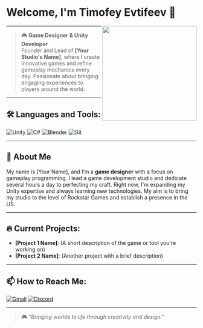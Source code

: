 # Welcome, I'm Timofey Evtifeev 👾

<img src="https://media1.tenor.com/m/NwY5ppxLs_oAAAAd/kitten-keybo.gif" align="right" width="250"/>

---

> 🎮 **Game Designer & Unity Developer**  
Founder and Lead of **[Your Studio's Name]**, where I create innovative games and refine gameplay mechanics every day. Passionate about bringing engaging experiences to players around the world.

---

## 🛠 Languages and Tools:
<p>
<img src="https://img.shields.io/badge/Unity-000000?style=for-the-badge&logo=unity&logoColor=white" alt="Unity" />
<img src="https://img.shields.io/badge/C%23-239120?style=for-the-badge&logo=csharp&logoColor=white" alt="C#" />
<img src="https://img.shields.io/badge/Blender-F5792A?style=for-the-badge&logo=blender&logoColor=white" alt="Blender" />
<img src="https://img.shields.io/badge/Git-F05032?style=for-the-badge&logo=git&logoColor=white" alt="Git" />
</p>

---

## 🧠 About Me
My name is [Your Name], and I’m a **game designer** with a focus on gameplay programming. I lead a game development studio and dedicate several hours a day to perfecting my craft. Right now, I'm expanding my Unity expertise and always learning new technologies. My aim is to bring my studio to the level of Rockstar Games and establish a presence in the US.

---

## 🔥 Current Projects:
- **[Project 1 Name]**: (A short description of the game or tool you're working on)
- **[Project 2 Name]**: (Another project with a brief description)

---

## 📫 How to Reach Me:
<p>
<a href="mailto:your-email@example.com"><img src="https://img.shields.io/badge/Gmail-D14836?style=for-the-badge&logo=gmail&logoColor=white" alt="Gmail"></a>
<a href="https://discordapp.com/users/your_discord_id"><img src="https://img.shields.io/badge/Discord-7289DA?style=for-the-badge&logo=discord&logoColor=white" alt="Discord"></a>
</p>

---

> 🎮 *"Bringing worlds to life through creativity and design."*
